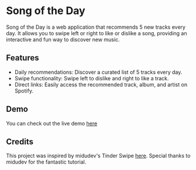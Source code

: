 # Song of the Day

Song of the Day is a web application that recommends 5 new tracks every day. It allows you to swipe left or right to like or dislike a song, providing an interactive and fun way to discover new music.

## Features

- Daily recommendations: Discover a curated list of 5 tracks every day.
- Swipe functionality: Swipe left to dislike and right to like a track.
- Direct links: Easily access the recommended track, album, and artist on Spotify.

## Demo

You can check out the live demo [here](http:dev.juanfalibene.com/sotd)

## Credits

This project was inspired by midudev's Tinder Swipe [here](https://github.com/midudev/javascript-100-proyectos/tree/main/01-tinder-swipe). Special thanks to midudev for the fantastic tutorial.
